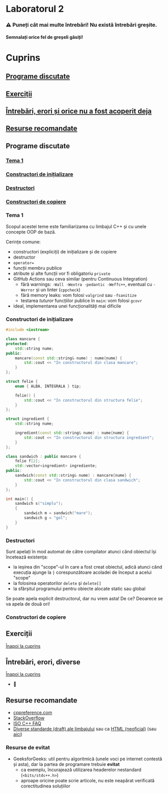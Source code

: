 # Laboratorul 2

### ⚠ Puneți cât mai multe întrebări! Nu există întrebări greșite.
#### Semnalați orice fel de greșeli găsiți!

# Cuprins
## [Programe discutate](#programe-discutate-1)
## [Exerciții](#exerciții-1)
## [Întrebări, erori și orice nu a fost acoperit deja](#întrebări-erori-diverse)
## [Resurse recomandate](#resurse-recomandate-1)

## Programe discutate

### [Tema 1](#tema-1-1)
### [Constructori de inițializare](#constructori-de-inițializare-1)
### [Destructori](#destructori-1)
### [Constructori de copiere](#constructori-de-copiere-1)

### Tema 1

Scopul acestei teme este familiarizarea cu limbajul C++ și cu unele concepte OOP de bază.

Cerințe comune:
- constructori (expliciți) de inițializare și de copiere
- destructor
- `operator=`
- funcții membru publice
- atribute și alte funcții vor fi obligatoriu `private`
- GitHub Actions sau ceva similar (pentru Continuous Integration)
  - fără warnings: `-Wall -Wextra -pedantic -Weffc++`, eventual cu `-Werror` și un linter (`cppcheck`)
  - fără memory leaks: vom folosi `valgrind` sau `-fsanitize`
  - testarea *tuturor* funcțiilor publice în `main`: vom folosi `gcovr`
- ideal, implementarea unei funcționalități mai dificile

<!--
Grupare muzicală/artistică
Orchestră
Trupă
Artist solo
Album
Piesă
----------
Instrument muzical
- de suflat
  - din lemn
  - de alamă
- de percuție
- cu coarde
  - lovite
  - ciupite
----------
Organizator
Participant
Invitație
Eveniment
----------
Dispozitiv inteligent
Smartphone
Smartwatch
SmartTV
Sisteme de operare: Android, iOS
----------
Drum: rutier, forestier, potecă
Turist: amator, expert
Hartă - mai multe drumuri și obiective
Obiectiv (turistic)
----------
Sportiv
Probă
Concurs
Premii
Palmares
Clasament
----------
Muzeu
Sală
Lucrare: desen, tablou, sculptură
Expoziție: permanentă, temporară
----------
Furnizor
Mobilă
Dulap
Bibliotecă
Birou
Vitrină
Masă
----------
Dispozitiv de iluminat
Bec clasic
Bec cu LED
Neon
Lampă cu gaz
Lumânare
Făclie
----------
Editură
Publicație
Ziar
Revistă
Carte
Dicționar
Manual
----------
Reminder
To-do list
Listă de cumpărături
Alarmă
Zi de naștere/onomastică
Factură
----------
Mijloc de transport/Vehicul
Bicicletă
Trotinetă
Mașină
Dubă
Autobuz
Camion
----------
Locuință
Apartament
Casă
Castel
Cort
Casă în copac
Rulotă
----------
Ceas
Ceas deșteptător
Ceas cu pendul
Ceas cu cuc
Ceas digital
----------
Reclamă
- Produs
Anunț la ziar
Plasare de produs
- Colaborator/Influensăr
Rețele de socializare
Recomandare personală
----------
Verificare: listă de probe
Probă
Probă scrisă
Probă orală
Test psihologic
Test fizic
Test tehnic
----------
Suprafață
Hârtie
Carton
Tablă de sticlă
Tablă de plastic
Instrument de scris
Creion
Stilou
Pix simplu
Pix cu gel
Marker
Cretă
----------
Alte variante: școală/liceu/facultate (orar, examene, rechizite, echipamente), magazin (aprovizionare, livrări, service), companie (angajați, recrutări), jocuri, structuri de date (stivă -> vector/listă, coadă -> vector/listă, listă simplu/dublu înlănțuită eventual circulară), software: seturi de date, misc (cuaternioni)
-->

### Constructori de inițializare

```c++
#include <iostream>

class mancare {
protected:
    std::string nume;
public:
    mancare(const std::string& nume) : nume{nume} {
        std::cout << "In constructorul din clasa mancare";
    }
};

struct felie {
    enum { ALBA, INTEGRALA } tip;

    felie() {
        std::cout << "In constructorul din structura felie";
    }
};

struct ingredient {
    std::string nume;

    ingredient(const std::string& nume) : nume{nume} {
        std::cout << "In constructorul din structura ingredient";
    }
};

class sandwich : public mancare {
    felie f[2];
    std::vector<ingredient> ingrediente;
public:
    sandwich(const std::string& nume) : mancare{nume} {
        std::cout << "In constructorul din clasa sandwich";
    }
};

int main() {
    sandwich s("simplu");
    {
        sandwich m = sandwich("mare");
        sandwich g = "gol";
    }
}
```

### Destructori

Sunt apelați în mod automat de către compilator atunci când obiectul își încetează existența:
- la ieșirea din "scope"-ul în care a fost creat obiectul, adică atunci când execuția ajunge la `}` corespunzătoare acoladei de început a acelui "scope"
- la folosirea operatorilor `delete` și `delete[]`
- la sfârșitul programului pentru obiecte alocate static sau global

Se poate apela explicit destructorul, dar nu vrem asta! De ce? Deoarece se va apela de două ori!

### Constructori de copiere

## Exerciții
[Înapoi la cuprins](#cuprins)



## Întrebări, erori, diverse
[Înapoi la cuprins](#cuprins)

* 🚧

## Resurse recomandate
- [cppreference.com](https://en.cppreference.com/w/cpp)
- [StackOverflow](https://stackoverflow.com/questions/tagged/cpp?tab=Votes)
- [ISO C++ FAQ](https://isocpp.org/faq/)
- [Diverse standarde (draft) ale limbajului](https://en.cppreference.com/w/cpp/links) sau ca [HTML (neoficial)](https://github.com/timsong-cpp/cppwp) (sau [aici](https://stackoverflow.com/questions/81656/where-do-i-find-the-current-c-or-c-standard-documents#4653479))

### Resurse de evitat
- GeeksforGeeks: util pentru algoritmică (unele voci pe internet contestă și asta), dar la partea de programare trebuie **evitat**
  - ca exemplu, încurajează utilizarea headerelor nestandard (`<bits/stdc++.h>`)
  - aproape oricine poate scrie articole, nu este neapărat verificată corectitudinea soluțiilor

